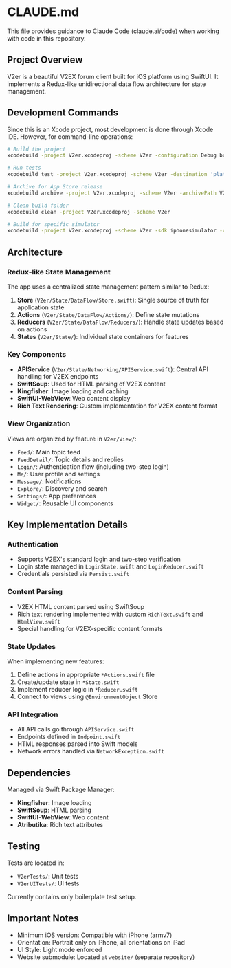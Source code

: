 # CLAUDE.md

This file provides guidance to Claude Code (claude.ai/code) when working with code in this repository.

## Project Overview

V2er is a beautiful V2EX forum client built for iOS platform using SwiftUI. It implements a Redux-like unidirectional data flow architecture for state management.

## Development Commands

Since this is an Xcode project, most development is done through Xcode IDE. However, for command-line operations:

```bash
# Build the project
xcodebuild -project V2er.xcodeproj -scheme V2er -configuration Debug build

# Run tests
xcodebuild test -project V2er.xcodeproj -scheme V2er -destination 'platform=iOS Simulator,name=iPhone 14'

# Archive for App Store release
xcodebuild archive -project V2er.xcodeproj -scheme V2er -archivePath V2er.xcarchive

# Clean build folder
xcodebuild clean -project V2er.xcodeproj -scheme V2er

# Build for specific simulator
xcodebuild -project V2er.xcodeproj -scheme V2er -sdk iphonesimulator -configuration Debug
```

## Architecture

### Redux-like State Management

The app uses a centralized state management pattern similar to Redux:

1. **Store** (`V2er/State/DataFlow/Store.swift`): Single source of truth for application state
2. **Actions** (`V2er/State/DataFlow/Actions/`): Define state mutations
3. **Reducers** (`V2er/State/DataFlow/Reducers/`): Handle state updates based on actions
4. **States** (`V2er/State/`): Individual state containers for features

### Key Components

- **APIService** (`V2er/State/Networking/APIService.swift`): Central API handling for V2EX endpoints
- **SwiftSoup**: Used for HTML parsing of V2EX content
- **Kingfisher**: Image loading and caching
- **SwiftUI-WebView**: Web content display
- **Rich Text Rendering**: Custom implementation for V2EX content format

### View Organization

Views are organized by feature in `V2er/View/`:
- `Feed/`: Main topic feed
- `FeedDetail/`: Topic details and replies
- `Login/`: Authentication flow (including two-step login)
- `Me/`: User profile and settings
- `Message/`: Notifications
- `Explore/`: Discovery and search
- `Settings/`: App preferences
- `Widget/`: Reusable UI components

## Key Implementation Details

### Authentication
- Supports V2EX's standard login and two-step verification
- Login state managed in `LoginState.swift` and `LoginReducer.swift`
- Credentials persisted via `Persist.swift`

### Content Parsing
- V2EX HTML content parsed using SwiftSoup
- Rich text rendering implemented with custom `RichText.swift` and `HtmlView.swift`
- Special handling for V2EX-specific content formats

### State Updates
When implementing new features:
1. Define actions in appropriate `*Actions.swift` file
2. Create/update state in `*State.swift`
3. Implement reducer logic in `*Reducer.swift`
4. Connect to views using `@EnvironmentObject` Store

### API Integration
- All API calls go through `APIService.swift`
- Endpoints defined in `Endpoint.swift`
- HTML responses parsed into Swift models
- Network errors handled via `NetworkException.swift`

## Dependencies

Managed via Swift Package Manager:
- **Kingfisher**: Image loading
- **SwiftSoup**: HTML parsing
- **SwiftUI-WebView**: Web content
- **Atributika**: Rich text attributes

## Testing

Tests are located in:
- `V2erTests/`: Unit tests
- `V2erUITests/`: UI tests

Currently contains only boilerplate test setup.

## Important Notes

- Minimum iOS version: Compatible with iPhone (armv7)
- Orientation: Portrait only on iPhone, all orientations on iPad
- UI Style: Light mode enforced
- Website submodule: Located at `website/` (separate repository)